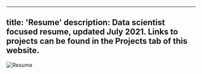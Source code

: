
---
title: 'Resume'
description: Data scientist focused resume, updated July 2021. Links to projects can be found in the Projects tab of this website. 
---

![Resume](/images/Resume.jpg)

